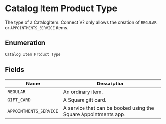 
# Catalog Item Product Type

The type of a CatalogItem. Connect V2 only allows the creation of `REGULAR` or `APPOINTMENTS_SERVICE` items.

## Enumeration

`Catalog Item Product Type`

## Fields

| Name | Description |
|  --- | --- |
| `REGULAR` | An ordinary item. |
| `GIFT_CARD` | A Square gift card. |
| `APPOINTMENTS_SERVICE` | A service that can be booked using the Square Appointments app. |

